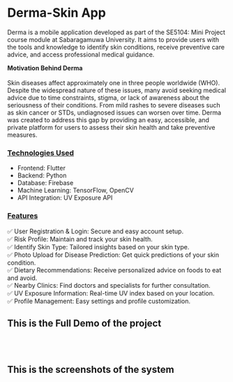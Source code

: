 # Derma-Skin App
 
Derma is a mobile application developed as part of the SE5104: Mini Project course module at Sabaragamuwa University. It aims to provide users with the tools and knowledge to identify skin conditions, receive preventive care advice, and access professional medical guidance.

<b>Motivation Behind Derma<br><br></b>
Skin diseases affect approximately one in three people worldwide (WHO). Despite the widespread nature of these issues, many avoid seeking medical advice due to time constraints, stigma, or lack of awareness about the seriousness of their conditions. From mild rashes to severe diseases such as skin cancer or STDs, undiagnosed issues can worsen over time. Derma was created to address this gap by providing an easy, accessible, and private platform for users to assess their skin health and take preventive measures.

<h3><u>Technologies Used</u></h3>
<ul>
<li>Frontend: Flutter</li>
<li>Backend: Python</li>
<li>Database: Firebase</li>
<li>Machine Learning: TensorFlow, OpenCV</li>
<li>API Integration: UV Exposure API</li>

</ul>
<h3><u>Features</u></h3>
✅ User Registration & Login: Secure and easy account setup.<br>
✅ Risk Profile: Maintain and track your skin health.<br>
✅ Identify Skin Type: Tailored insights based on your skin type.<br>
✅ Photo Upload for Disease Prediction: Get quick predictions of your skin condition.<br>
✅ Dietary Recommendations: Receive personalized advice on foods to eat and avoid.<br>
✅ Nearby Clinics: Find doctors and specialists for further consultation.<br>
✅ UV Exposure Information: Real-time UV index based on your location.<br>
✅ Profile Management: Easy settings and profile customization.<br>

<h2>This is the Full Demo of the project</h2><br><br>
<h2>This is the screenshots of the system</h2><br><br>